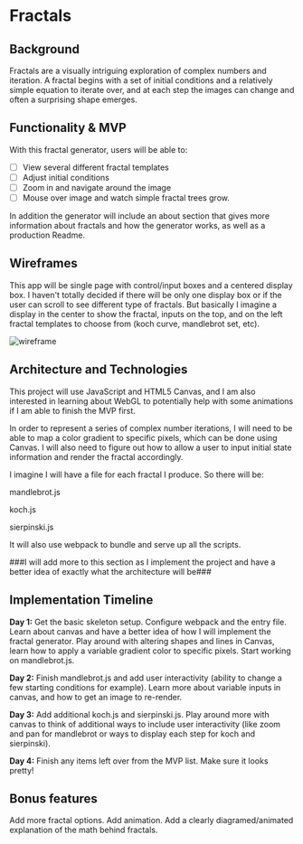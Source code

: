 # Fractals

## Background

Fractals are a visually intriguing exploration of complex numbers and iteration. A fractal begins with a set of initial conditions and a relatively simple equation to iterate over, and at each step the images can change and often a surprising shape emerges.

## Functionality & MVP

With this fractal generator, users will be able to:
- [ ] View several different fractal templates
- [ ] Adjust initial conditions
- [ ] Zoom in and navigate around the image
- [ ] Mouse over image and watch simple fractal trees grow.

In addition the generator will include an about section that gives more information about fractals and how the generator works, as well as a production Readme.

## Wireframes

This app will be single page with control/input boxes and a centered display box. I haven't totally decided if there will be only one display box or if the user can scroll to see different type of fractals. But basically I imagine a display in the center to show the fractal, inputs on the top, and on the left fractal templates to choose from (koch curve, mandlebrot set, etc).

![wireframe](docs/wireframe.png)

## Architecture and Technologies

This project will use JavaScript and HTML5 Canvas, and I am also interested in learning about WebGL to potentially help with some animations if I am able to finish the MVP first.

In order to represent a series of complex number iterations, I will need to be able to map a color gradient to specific pixels, which can be done using Canvas. I will also need to figure out how to allow a user to input initial state information and render the fractal accordingly.

I imagine I will have a file for each fractal I produce. So there will be:

mandlebrot.js

koch.js

sierpinski.js

It will also use webpack to bundle and serve up all the scripts.

###I will add more to this section as I implement the project and have a better idea of exactly what the architecture will be###

## Implementation Timeline

**Day 1:** Get the basic skeleton setup. Configure webpack and the entry file. Learn about canvas and have a better idea of how I will implement the fractal generator. Play around with altering shapes and lines in Canvas, learn how to apply a variable gradient color to specific pixels. Start working on mandlebrot.js.

**Day 2:** Finish mandlebrot.js and add user interactivity (ability to change a few starting conditions for example). Learn more about variable inputs in canvas, and how to get an image to re-render.

**Day 3:** Add additional koch.js and sierpinski.js. Play around more with canvas to think of additional ways to include user interactivity (like zoom and pan for mandlebrot or ways to display each step for koch and sierpinski).

**Day 4:** Finish any items left over from the MVP list. Make sure it looks pretty!

## Bonus features

Add more fractal options. Add animation. Add a clearly diagramed/animated explanation of the math behind fractals.
